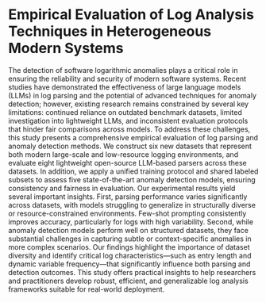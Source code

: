 # Empirical Evaluation of Log Analysis Techniques in Heterogeneous Modern Systems

The detection of software logarithmic anomalies plays a critical role in ensuring the reliability and security of modern software systems. Recent studies have demonstrated the effectiveness of large language models (LLMs) in log parsing and the potential of advanced techniques for anomaly detection; however, existing research remains constrained by several key limitations: continued reliance on outdated benchmark datasets, limited investigation into lightweight LLMs, and inconsistent evaluation protocols that hinder fair comparisons across models. To address these challenges, this study presents a comprehensive empirical evaluation of log parsing and anomaly detection methods. We construct six new datasets that represent both modern large-scale and low-resource logging environments, and evaluate eight lightweight open-source LLM-based parsers across these datasets. In addition, we apply a unified training protocol and shared labeled subsets to assess five state-of-the-art anomaly detection models, ensuring consistency and fairness in evaluation. Our experimental results yield several important insights. First, parsing performance varies significantly across datasets, with models struggling to generalize in structurally diverse or resource-constrained environments. Few-shot prompting consistently improves accuracy, particularly for logs with high variability. Second, while anomaly detection models perform well on structured datasets, they face substantial challenges in capturing subtle or context-specific anomalies in more complex scenarios. Our findings highlight the importance of dataset diversity and identify critical log characteristics—such as entry length and dynamic variable frequency—that significantly influence both parsing and detection outcomes. This study offers practical insights to help researchers and practitioners develop robust, efficient, and generalizable log analysis frameworks suitable for real-world deployment.
